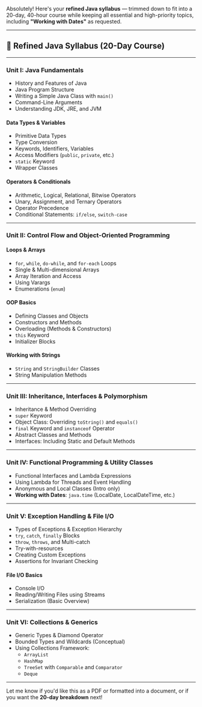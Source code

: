 Absolutely! Here's your **refined Java syllabus** — trimmed down to fit into a 20-day, 40-hour course while keeping all essential and high-priority topics, including **"Working with Dates"** as requested.

---

## 📘 **Refined Java Syllabus (20-Day Course)**

---

### **Unit I: Java Fundamentals**
- History and Features of Java  
- Java Program Structure  
- Writing a Simple Java Class with `main()`  
- Command-Line Arguments  
- Understanding JDK, JRE, and JVM  

#### **Data Types & Variables**
- Primitive Data Types  
- Type Conversion  
- Keywords, Identifiers, Variables  
- Access Modifiers (`public`, `private`, etc.)  
- `static` Keyword  
- Wrapper Classes  

#### **Operators & Conditionals**
- Arithmetic, Logical, Relational, Bitwise Operators  
- Unary, Assignment, and Ternary Operators  
- Operator Precedence  
- Conditional Statements: `if/else`, `switch-case`

---

### **Unit II: Control Flow and Object-Oriented Programming**
#### **Loops & Arrays**
- `for`, `while`, `do-while`, and `for-each` Loops  
- Single & Multi-dimensional Arrays  
- Array Iteration and Access  
- Using Varargs  
- Enumerations (`enum`)

#### **OOP Basics**
- Defining Classes and Objects  
- Constructors and Methods  
- Overloading (Methods & Constructors)  
- `this` Keyword  
- Initializer Blocks

#### **Working with Strings**
- `String` and `StringBuilder` Classes  
- String Manipulation Methods  

---

### **Unit III: Inheritance, Interfaces & Polymorphism**
- Inheritance & Method Overriding  
- `super` Keyword  
- Object Class: Overriding `toString()` and `equals()`  
- `final` Keyword and `instanceof` Operator  
- Abstract Classes and Methods  
- Interfaces: Including Static and Default Methods  

---

### **Unit IV: Functional Programming & Utility Classes**
- Functional Interfaces and Lambda Expressions  
- Using Lambda for Threads and Event Handling  
- Anonymous and Local Classes (Intro only)  
- **Working with Dates**: `java.time` (LocalDate, LocalDateTime, etc.)

---

### **Unit V: Exception Handling & File I/O**
- Types of Exceptions & Exception Hierarchy  
- `try`, `catch`, `finally` Blocks  
- `throw`, `throws`, and Multi-catch  
- Try-with-resources  
- Creating Custom Exceptions  
- Assertions for Invariant Checking  

#### **File I/O Basics**
- Console I/O  
- Reading/Writing Files using Streams  
- Serialization (Basic Overview)

---

### **Unit VI: Collections & Generics**
- Generic Types & Diamond Operator  
- Bounded Types and Wildcards (Conceptual)  
- Using Collections Framework:
  - `ArrayList`
  - `HashMap`
  - `TreeSet` with `Comparable` and `Comparator`
  - `Deque`

---

Let me know if you'd like this as a PDF or formatted into a document, or if you want the **20-day breakdown** next!
